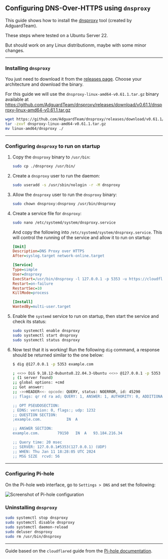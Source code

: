 ## Configuring DNS-Over-HTTPS using `dnsproxy`

This guide shows how to install the [dnsproxy](https://github.com/AdguardTeam/dnsproxy) tool (created by AdguardTeam).

These steps where tested on a Ubuntu Server 22.

But should work on any Linux distributionm, maybe with some minor changes.

---

### Installing `dnsproxy`

You just need to download it from the [releases page](https://github.com/AdguardTeam/dnsproxy/releases). Choose your architecture and download the binary.

For this guide we will use the `dnsproxy-linux-amd64-v0.61.1.tar.gz` binary available at https://github.com/AdguardTeam/dnsproxy/releases/download/v0.61.1/dnsproxy-linux-amd64-v0.61.1.tar.gz


```bash
wget https://github.com/AdguardTeam/dnsproxy/releases/download/v0.61.1/dnsproxy-linux-amd64-v0.61.1.tar.gz
tar -zxvf dnsproxy-linux-amd64-v0.61.1.tar.gz
mv linux-amd64/dnsproxy ./
```

---

### Configuring `dnsproxy` to run on startup

1. Copy the `dnsproxy` binary to `/usr/bin`:
    ```bash
    sudo cp ./dnsproxy /usr/bin/
    ```
2. Create a `dnsproxy` user to run the daemon:
    ```bash
    sudo useradd -s /usr/sbin/nologin -r -M dnsproxy
    ```
3. Allow the `dnsproxy` user to run the `dnsproxy` binary:
    ```bash
    sudo chown dnsproxy:dnsproxy /usr/bin/dnsproxy
    ```
4. Create a service file for `dnsproxy`:
    ```bash
    sudo nano /etc/systemd/system/dnsproxy.service
    ```
    And copy the following into `/etc/systemd/system/dnsproxy.service`.
    This will control the running of the service and allow it to run on startup:
    ```ini
    [Unit]
    Description=DNS Proxy over HTTPS
    After=syslog.target network-online.target

    [Service]
    Type=simple
    User=dnsproxy
    ExecStart=/usr/bin/dnsproxy -l 127.0.0.1 -p 5353 -u https://cloudflare-dns.com/dns-query -u https://dns.google/dns-query
    Restart=on-failure
    RestartSec=10
    KillMode=process

    [Install]
    WantedBy=multi-user.target
    ```
5. Enable the `systemd` service to run on startup, then start the service and check its status:
    ```bash
    sudo systemctl enable dnsproxy
    sudo systemctl start dnsproxy
    sudo systemctl status dnsproxy
    ```
6. Now test that it is working! Run the following `dig` command, a response should be returned similar to the one below:
    ```bash
    $ dig @127.0.0.1 -p 5353 example.com

    ; <<>> DiG 9.18.12-0ubuntu0.22.04.3-Ubuntu <<>> @127.0.0.1 -p 5353 example.com
    ; (1 server found)
    ;; global options: +cmd
    ;; Got answer:
    ;; ->>HEADER<<- opcode: QUERY, status: NOERROR, id: 45290
    ;; flags: qr rd ra ad; QUERY: 1, ANSWER: 1, AUTHORITY: 0, ADDITIONAL: 1

    ;; OPT PSEUDOSECTION:
    ; EDNS: version: 0, flags:; udp: 1232
    ;; QUESTION SECTION:
    ;example.com.			IN	A

    ;; ANSWER SECTION:
    example.com.		79150	IN	A	93.184.216.34

    ;; Query time: 20 msec
    ;; SERVER: 127.0.0.1#5353(127.0.0.1) (UDP)
    ;; WHEN: Thu Jan 11 18:28:05 UTC 2024
    ;; MSG SIZE  rcvd: 56
    ```

---

### Configuring Pi-hole

On the Pi-hole web interface, go to `Settings > DNS` and set the following:

![Screenshot of Pi-hole configuration](/images/screenshot-dnsproxy-adguard.png)

### Uninstalling `dnsproxy`

```bash
sudo systemctl stop dnsproxy
sudo systemctl disable dnsproxy
sudo systemctl daemon-reload
sudo deluser dnsproxy
sudo rm /usr/bin/dnsproxy
```

---

Guide based on the `cloudflared` guide from the [Pi-hole documentation](/guides/dns/cloudflared/).
